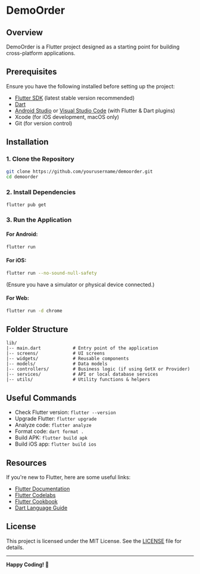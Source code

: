 # DemoOrder

## Overview
DemoOrder is a Flutter project designed as a starting point for building cross-platform applications.

## Prerequisites
Ensure you have the following installed before setting up the project:

- [Flutter SDK](https://docs.flutter.dev/get-started/install) (latest stable version recommended)
- [Dart](https://dart.dev/get-dart)
- [Android Studio](https://developer.android.com/studio) or [Visual Studio Code](https://code.visualstudio.com/) (with Flutter & Dart plugins)
- Xcode (for iOS development, macOS only)
- Git (for version control)

## Installation

### 1. Clone the Repository
```sh
git clone https://github.com/yourusername/demoorder.git
cd demoorder
```

### 2. Install Dependencies
```sh
flutter pub get
```

### 3. Run the Application

#### For Android:
```sh
flutter run
```

#### For iOS:
```sh
flutter run --no-sound-null-safety
```
(Ensure you have a simulator or physical device connected.)

#### For Web:
```sh
flutter run -d chrome
```

## Folder Structure
```
lib/
|-- main.dart            # Entry point of the application
|-- screens/             # UI screens
|-- widgets/             # Reusable components
|-- models/              # Data models
|-- controllers/         # Business logic (if using GetX or Provider)
|-- services/            # API or local database services
|-- utils/               # Utility functions & helpers
```

## Useful Commands

- Check Flutter version: `flutter --version`
- Upgrade Flutter: `flutter upgrade`
- Analyze code: `flutter analyze`
- Format code: `dart format .`
- Build APK: `flutter build apk`
- Build iOS app: `flutter build ios`

## Resources
If you're new to Flutter, here are some useful links:
- [Flutter Documentation](https://docs.flutter.dev/)
- [Flutter Codelabs](https://docs.flutter.dev/codelabs)
- [Flutter Cookbook](https://docs.flutter.dev/cookbook)
- [Dart Language Guide](https://dart.dev/guides)

## License
This project is licensed under the MIT License. See the [LICENSE](LICENSE) file for details.

---
**Happy Coding! 🚀**

